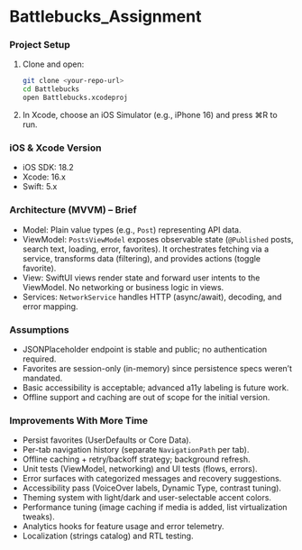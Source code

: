 # Battlebucks_Assignment

### Project Setup
1. Clone and open:
   ```bash
   git clone <your-repo-url>
   cd Battlebucks
   open Battlebucks.xcodeproj
   ```
2. In Xcode, choose an iOS Simulator (e.g., iPhone 16) and press ⌘R to run.

### iOS & Xcode Version
- iOS SDK: 18.2
- Xcode: 16.x
- Swift: 5.x

### Architecture (MVVM) – Brief
- Model: Plain value types (e.g., `Post`) representing API data.
- ViewModel: `PostsViewModel` exposes observable state (`@Published` posts, search text, loading, error, favorites). It orchestrates fetching via a service, transforms data (filtering), and provides actions (toggle favorite).
- View: SwiftUI views render state and forward user intents to the ViewModel. No networking or business logic in views.
- Services: `NetworkService` handles HTTP (async/await), decoding, and error mapping.

### Assumptions
- JSONPlaceholder endpoint is stable and public; no authentication required.
- Favorites are session-only (in-memory) since persistence specs weren’t mandated.
- Basic accessibility is acceptable; advanced a11y labeling is future work.
- Offline support and caching are out of scope for the initial version.

### Improvements With More Time
- Persist favorites (UserDefaults or Core Data).
- Per-tab navigation history (separate `NavigationPath` per tab).
- Offline caching + retry/backoff strategy; background refresh.
- Unit tests (ViewModel, networking) and UI tests (flows, errors).
- Error surfaces with categorized messages and recovery suggestions.
- Accessibility pass (VoiceOver labels, Dynamic Type, contrast tuning).
- Theming system with light/dark and user-selectable accent colors.
- Performance tuning (image caching if media is added, list virtualization tweaks).
- Analytics hooks for feature usage and error telemetry.
- Localization (strings catalog) and RTL testing.
